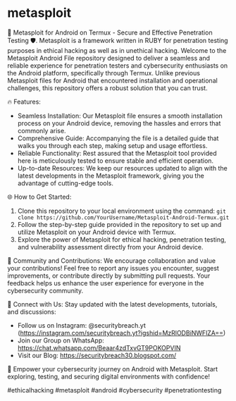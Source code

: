 # metasploit
📱 Metasploit for Android on Termux - Secure and Effective Penetration Testing 🛡️. Metasploit is a framework written in RUBY for penetration testing purposes in ethical hacking as well as in unethical hacking.
Welcome to the Metasploit Android File repository designed to deliver a seamless and reliable experience for penetration testers and cybersecurity enthusiasts on the Android platform, specifically through Termux. Unlike previous Metasploit files for Android that encountered installation and operational challenges, this repository offers a robust solution that you can trust.

🔥 Features:
- Seamless Installation: Our Metasploit file ensures a smooth installation process on your Android device, removing the hassles and errors that commonly arise.
- Comprehensive Guide: Accompanying the file is a detailed guide that walks you through each step, making setup and usage effortless.
- Reliable Functionality: Rest assured that the Metasploit tool provided here is meticulously tested to ensure stable and efficient operation.
- Up-to-date Resources: We keep our resources updated to align with the latest developments in the Metasploit framework, giving you the advantage of cutting-edge tools.

🌐 How to Get Started:
1. Clone this repository to your local environment using the command: `git clone https://github.com/YourUsername/Metasploit-Android-Termux.git`
2. Follow the step-by-step guide provided in the repository to set up and utilize Metasploit on your Android device with Termux.
3. Explore the power of Metasploit for ethical hacking, penetration testing, and vulnerability assessment directly from your Android device.

💬 Community and Contributions:
We encourage collaboration and value your contributions! Feel free to report any issues you encounter, suggest improvements, or contribute directly by submitting pull requests. Your feedback helps us enhance the user experience for everyone in the cybersecurity community.

🔗 Connect with Us:
Stay updated with the latest developments, tutorials, and discussions:
- Follow us on Instagram: @securitybreach.yt (https://instagram.com/securitybreach.yt?igshid=MzRlODBiNWFlZA==)
- Join our Group on WhatsApp: https://chat.whatsapp.com/Beaar4zdTxvGT9POKOPVIN
- Visit our Blog: https://securitybreach30.blogspot.com/

🚀 Empower your cybersecurity journey on Android with Metasploit. Start exploring, testing, and securing digital environments with confidence!

#ethicalhacking #metasploit #android #cybersecurity #penetrationtesting
```
